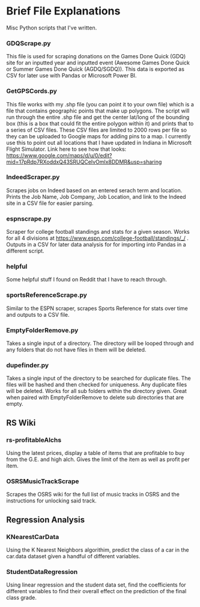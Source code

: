 # Brief File Explanations
Misc Python scripts that I've written.

### GDQScrape.py

This file is used for scraping donations on the Games Done Quick (GDQ) site for an inputted year and inputted event (Awesome Games Done Quick or Summer Games Done Quick (AGDQ/SGDQ)).  This data is exported as CSV for later use with Pandas or Microsoft Power BI.

### GetGPSCords.py

This file works with my .shp file (you can point it to your own file) which is a file that contains geographic points that make up polygons.  The script will run through the entire .shp file and get the center lat/long of the bounding box (this is a box that could fit the entire polygon within it) and prints that to a series of CSV files.  These CSV files are limited to 2000 rows per file so they can be uploaded to Google maps for adding pins to a map.  I currently use this to point out all locations that I have updated in Indiana in Microsoft Flight Simulator.  Link here to see how that looks: https://www.google.com/maps/d/u/0/edit?mid=17pRdp7RXoddxQ43SRUQCeIvOmlx8DDMR&usp=sharing

### IndeedScraper.py

Scrapes jobs on Indeed based on an entered serach term and location.  Prints the Job Name, Job Company, Job Location, and link to the Indeed site in a CSV file for easier parsing.

### espnscrape.py

Scraper for college football standings and stats for a given season.  Works for all 4 divisions at https://www.espn.com/college-football/standings/_/ . Outputs in a CSV for later data analysis for for importing into Pandas in a different script.

### helpful

Some helpful stuff I found on Reddit that I have to reach through.

### sportsReferenceScrape.py

Similar to the ESPN scraper, scrapes Sports Reference for stats over time and outputs to a CSV file.

### EmptyFolderRemove.py

Takes a single input of a directory.  The directory will be looped through and any folders that do not have files in them will be deleted.

### dupefinder.py

Takes a single input of the directory to be searched for duplicate files.  The files will be hashed and then checked for uniqueness.  Any duplicate files will be deleted.  Works for all sub folders within the directory given.  Great when paired with EmptyFolderRemove to delete sub directories that are empty.

## RS Wiki

### rs-profitableAlchs

Using the latest prices, display a table of items that are profitable to buy from the G.E. and high alch.  Gives the limit of the item as well as profit per item.

### OSRSMusicTrackScrape

Scrapes the OSRS wiki for the full list of music tracks in OSRS and the instructions for unlocking said track.

## Regression Analysis

### KNearestCarData

Using the K Nearest Neighbors algorithim, predict the class of a car in the car.data dataset given a handful of different variables.

### StudentDataRegression

Using linear regression and the student data set, find the coefficients for different variables to find their overall effect on the prediction of the final class grade. 
